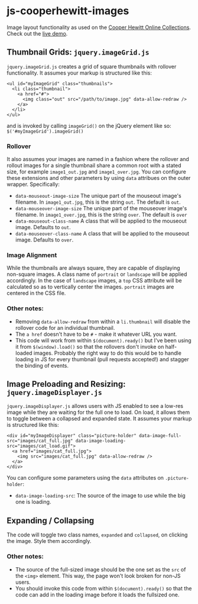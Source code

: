 # js-cooperhewitt-images

Image layout functionality as used on the [Cooper Hewitt Online Collections](http://collection.cooperhewitt.org). Check out the [live demo](https://cooperhewitt.github.io/js-cooperhewitt-images/).

## Thumbnail Grids: `jquery.imageGrid.js`

`jquery.imageGrid.js` creates a grid of square thumbnails with rollover functionality. It assumes your markup is structured like this:

```
<ul id="myImageGrid" class="thumbnails">
  <li class="thumbnail">
    <a href="#">
      <img class="out" src="/path/to/image.jpg" data-allow-redraw />
    </a>
  </li>
</ul>
```

and is invoked by calling `imageGrid()` on the jQuery element like so: `$('#myImageGrid').imageGrid()`

### Rollover
It also assumes your images are named in a fashion where the rollover and rollout images for a single thumbnail share a common root with a stated size, for example `image1_out.jpg` and `image1_over.jpg`. You can configure these extensions and other parameters by using `data` attribues on the outer wrapper. Specifically:
* `data-mouseout-image-size` The unique part of the mouseout image's filename. In `image1_out.jpg`, this is the string `out`. The default is `out`.
* `data-mouseover-image-size` The unique part of the mouseover image's filename. In `image1_over.jpg`, this is the string `over`. The default is `over`
* `data-mouseout-class-name` A class that will be applied to the mouseout image. Defaults to `out`.
* `data-mouseover-class-name` A class that will be applied to the mouseout image. Defaults to `over`.

### Image Alignment
While the thumbnails are always square, they are capable of displaying non-square images. A class name of `portrait` or `landscape` will be applied accordingly. In the case of `landscape` images, a `top` CSS attribute will be calculated so as to vertically center the images. `portrait` images are centered in the CSS file.

### Other notes:
* Removing `data-allow-redraw` from within a `li.thumbnail` will disable the rollover code for an individual thumbnail.
* The `a href` doesn't have to be `#` - make it whatever URL you want.
* This code will work from within `$(document).ready()` but I've been using it from `$(window).load()` so that the rollovers don't invoke on half-loaded images. Probably the right way to do this would be to handle loading in JS for every thumbnail (pull requests accepted!) and stagger the binding of events.


## Image Preloading and Resizing: `jquery.imageDisplayer.js`

`jquery.imageDisplayer.js` allows users with JS enabled to see a low-res image while they are waiting for the full one to load. On load, it allows them to toggle between a collapsed and expanded state. It assumes your markup is structured like this:

```
<div id="myImageDisplayer" class="picture-holder" data-image-full-src="images/cat_full.jpg" data-image-loading-src="images/cat_load.gif">
  <a href="images/cat_full.jpg">
    <img src="images/cat_full.jpg" data-allow-redraw />
  </a>
</div>
```

You can configure some parameters using the `data` attributes on `.picture-holder`:
* `data-image-loading-src`: The source of the image to use while the big one is loading.

## Expanding / Collapsing
The code will toggle two class names, `expanded` and `collapsed`, on clicking the image. Style them accordingly.

### Other notes:
* The source of the full-sized image should be the one set as the `src` of the `<img>` element. This way, the page won't look broken for non-JS users.
* You should invoke this code from within `$(document).ready()` so that the code can add in the loading image before it loads the fullsized one.
